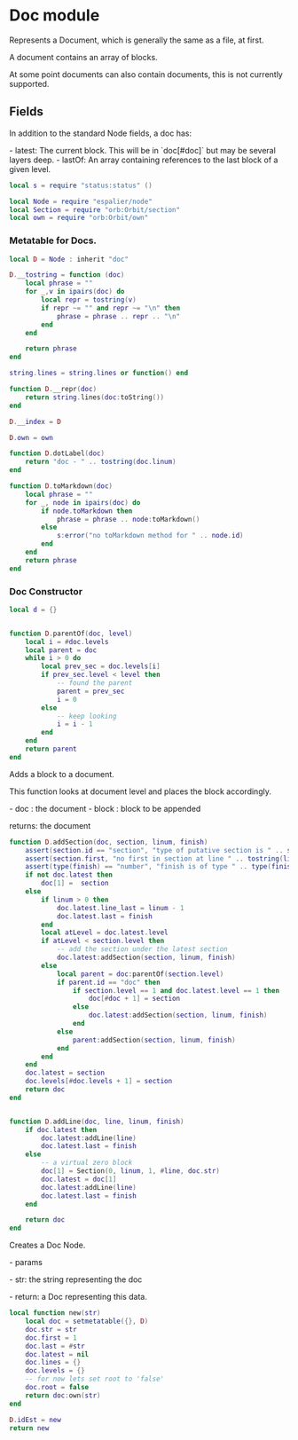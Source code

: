 # Doc module

 Represents a Document, which is generally the same as a file, at first\.

 A document contains an array of blocks\.

 At some point documents can also contain documents, this is not
 currently supported\.


## Fields

 In addition to the standard Node fields, a doc has:

 \- latest: The current block\.  This will be in \`doc\[\#doc\]\` but may
           be several layers deep\.
 \- lastOf: An array containing references to the last block of a
           given level\.


```lua
local s = require "status:status" ()

local Node = require "espalier/node"
local Section = require "orb:Orbit/section"
local own = require "orb:Orbit/own"
```

### Metatable for Docs\.

```lua
local D = Node : inherit "doc"

D.__tostring = function (doc)
    local phrase = ""
    for _,v in ipairs(doc) do
        local repr = tostring(v)
        if repr ~= "" and repr ~= "\n" then
            phrase = phrase .. repr .. "\n"
        end
    end

    return phrase
end

string.lines = string.lines or function() end

function D.__repr(doc)
    return string.lines(doc:toString())
end

D.__index = D

D.own = own

function D.dotLabel(doc)
    return "doc - " .. tostring(doc.linum)
end

function D.toMarkdown(doc)
    local phrase = ""
    for _, node in ipairs(doc) do
        if node.toMarkdown then
            phrase = phrase .. node:toMarkdown()
        else
            s:error("no toMarkdown method for " .. node.id)
        end
    end
    return phrase
end
```


### Doc Constructor


```lua
local d = {}


function D.parentOf(doc, level)
    local i = #doc.levels
    local parent = doc
    while i > 0 do
        local prev_sec = doc.levels[i]
        if prev_sec.level < level then
            -- found the parent
            parent = prev_sec
            i = 0
        else
            -- keep looking
            i = i - 1
        end
    end
    return parent
end
```

 Adds a block to a document\.

 This function looks at document level and places the block
 accordingly\.

 \- doc : the document
 \- block : block to be appended

 returns: the document

```lua
function D.addSection(doc, section, linum, finish)
    assert(section.id == "section", "type of putative section is " .. section.id)
    assert(section.first, "no first in section at line " .. tostring(linum))
    assert(type(finish) == "number", "finish is of type " .. type(finish))
    if not doc.latest then
        doc[1] =  section
    else
        if linum > 0 then
            doc.latest.line_last = linum - 1
            doc.latest.last = finish
        end
        local atLevel = doc.latest.level
        if atLevel < section.level then
            -- add the section under the latest section
            doc.latest:addSection(section, linum, finish)
        else
            local parent = doc:parentOf(section.level)
            if parent.id == "doc" then
                if section.level == 1 and doc.latest.level == 1 then
                    doc[#doc + 1] = section
                else
                    doc.latest:addSection(section, linum, finish)
                end
            else
                parent:addSection(section, linum, finish)
            end
        end
    end
    doc.latest = section
    doc.levels[#doc.levels + 1] = section
    return doc
end


function D.addLine(doc, line, linum, finish)
    if doc.latest then
        doc.latest:addLine(line)
        doc.latest.last = finish
    else
        -- a virtual zero block
        doc[1] = Section(0, linum, 1, #line, doc.str)
        doc.latest = doc[1]
        doc.latest:addLine(line)
        doc.latest.last = finish
    end

    return doc
end
```


 Creates a Doc Node\.

\- params

  \- str: the string representing the doc

\- return: a Doc representing this data\.

```lua
local function new(str)
    local doc = setmetatable({}, D)
    doc.str = str
    doc.first = 1
    doc.last = #str
    doc.latest = nil
    doc.lines = {}
    doc.levels = {}
    -- for now lets set root to 'false'
    doc.root = false
    return doc:own(str)
end

D.idEst = new
return new
```
